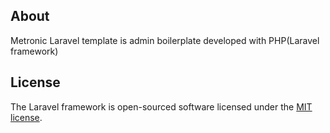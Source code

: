 

## About 
Metronic Laravel template is admin boilerplate developed with PHP(Laravel framework)

## License

The Laravel framework is open-sourced software licensed under the [MIT license](https://opensource.org/licenses/MIT).
